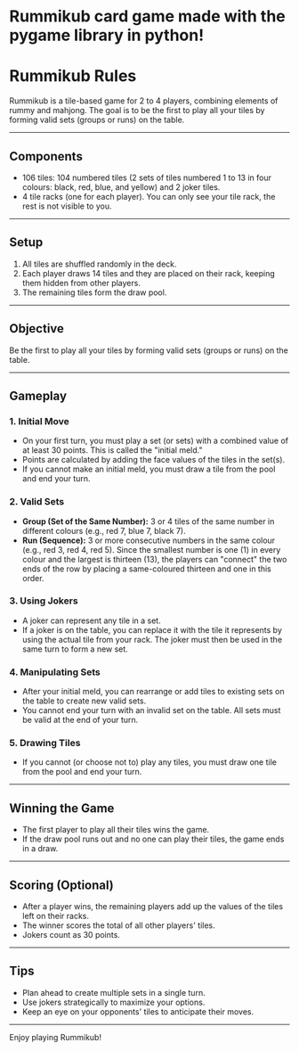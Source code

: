 # Rummikub card game made with the pygame library in python!

# Rummikub Rules

Rummikub is a tile-based game for 2 to 4 players, combining elements of rummy and mahjong. The goal is to be the first to play all your tiles by forming valid sets (groups or runs) on the table.

---

## Components
- 106 tiles: 104 numbered tiles (2 sets of tiles numbered 1 to 13 in four colours: black, red, blue, and yellow) and 2 joker tiles.
- 4 tile racks (one for each player). You can only see your tile rack, the rest is not visible to you.

---

## Setup
1. All tiles are shuffled randomly in the deck.
2. Each player draws 14 tiles and they are placed on their rack, keeping them hidden from other players.
3. The remaining tiles form the draw pool.

---

## Objective
Be the first to play all your tiles by forming valid sets (groups or runs) on the table.

---

## Gameplay

### 1. Initial Move
- On your first turn, you must play a set (or sets) with a combined value of at least 30 points. This is called the "initial meld."
- Points are calculated by adding the face values of the tiles in the set(s).
- If you cannot make an initial meld, you must draw a tile from the pool and end your turn.

### 2. Valid Sets
- **Group (Set of the Same Number):** 3 or 4 tiles of the same number in different colours (e.g., red 7, blue 7, black 7).
- **Run (Sequence):** 3 or more consecutive numbers in the same colour (e.g., red 3, red 4, red 5). Since the smallest number is one (1) in every colour and the largest is thirteen (13), the players can "connect" the two ends of the row by placing a same-coloured thirteen and one in this order.

### 3. Using Jokers
- A joker can represent any tile in a set.
- If a joker is on the table, you can replace it with the tile it represents by using the actual tile from your rack. The joker must then be used in the same turn to form a new set.

### 4. Manipulating Sets
- After your initial meld, you can rearrange or add tiles to existing sets on the table to create new valid sets.
- You cannot end your turn with an invalid set on the table. All sets must be valid at the end of your turn.

### 5. Drawing Tiles
- If you cannot (or choose not to) play any tiles, you must draw one tile from the pool and end your turn.

---

## Winning the Game
- The first player to play all their tiles wins the game.
- If the draw pool runs out and no one can play their tiles, the game ends in a draw.

---

## Scoring (Optional)
- After a player wins, the remaining players add up the values of the tiles left on their racks.
- The winner scores the total of all other players' tiles.
- Jokers count as 30 points.

---

## Tips
- Plan ahead to create multiple sets in a single turn.
- Use jokers strategically to maximize your options.
- Keep an eye on your opponents' tiles to anticipate their moves.

---

Enjoy playing Rummikub!
